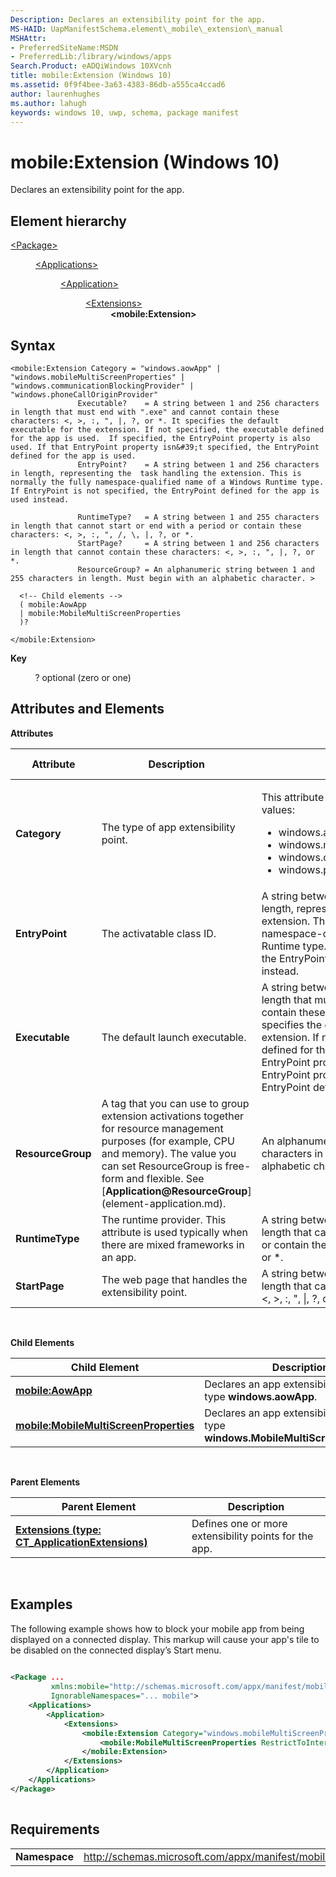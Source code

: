 ```yaml
---
Description: Declares an extensibility point for the app.
MS-HAID: UapManifestSchema.element\_mobile\_extension\_manual
MSHAttr:
- PreferredSiteName:MSDN
- PreferredLib:/library/windows/apps
Search.Product: eADQiWindows 10XVcnh
title: mobile:Extension (Windows 10)
ms.assetid: 0f9f4bee-3a63-4383-86db-a555ca4ccad6
author: laurenhughes
ms.author: lahugh
keywords: windows 10, uwp, schema, package manifest
---
```


# mobile:Extension (Windows 10)


Declares an extensibility point for the app.

## Element hierarchy

<dl>
<dt><a href="element-package.md">&lt;Package&gt;</a></dt>
<dd>
<dl>
<dt><a href="element-applications.md">&lt;Applications&gt;</a></dt>
<dd>
<dl>
<dt><a href="element-application.md">&lt;Application&gt;</a></dt>
<dd>
<dl>
<dt><a href="element-1-extensions.md">&lt;Extensions&gt;</a></dt>
<dd><b>&lt;mobile:Extension&gt;</b></dd>
</dl>
</dd>
</dl>
</dd>
</dl>
</dd>
</dl>

## Syntax


```
<mobile:Extension Category = "windows.aowApp" | "windows.mobileMultiScreenProperties" | "windows.communicationBlockingProvider" | "windows.phoneCallOriginProvider"
               Executable?    = A string between 1 and 256 characters in length that must end with ".exe" and cannot contain these characters: <, >, :, ", |, ?, or *. It specifies the default executable for the extension. If not specified, the executable defined for the app is used.  If specified, the EntryPoint property is also used. If that EntryPoint property isn&#39;t specified, the EntryPoint defined for the app is used.
               EntryPoint?    = A string between 1 and 256 characters in length, representing the  task handling the extension. This is normally the fully namespace-qualified name of a Windows Runtime type.
If EntryPoint is not specified, the EntryPoint defined for the app is used instead.

               RuntimeType?   = A string between 1 and 255 characters in length that cannot start or end with a period or contain these characters: <, >, :, ", /, \, |, ?, or *.
               StartPage?     = A string between 1 and 256 characters in length that cannot contain these characters: <, >, :, ", |, ?, or *.
               ResourceGroup? = An alphanumeric string between 1 and 255 characters in length. Must begin with an alphabetic character. >

  <!-- Child elements -->
  ( mobile:AowApp
  | mobile:MobileMultiScreenProperties
  )?

</mobile:Extension>
```

**Key**

          ? optional (zero or one)

## Attributes and Elements


**Attributes**

<table>
<colgroup>
<col width="20%" />
<col width="20%" />
<col width="20%" />
<col width="20%" />
<col width="20%" />
</colgroup>
<thead>
<tr class="header">
<th>Attribute</th>
<th>Description</th>
<th>Data type</th>
<th>Required</th>
<th>Default value</th>
</tr>
</thead>
<tbody>
<tr class="odd">
<td><strong>Category</strong></td>
<td>The type of app extensibility point.</td>
<td><p>This attribute can have one of the following values:</p>
<ul>
<li>windows.aowApp</li>
<li>windows.mobileMultiScreenProperties</li>
<li>windows.communicationBlockingProvider</li>
<li>windows.phoneCallOriginProvider</li>
</ul></td>
<td>Yes</td>
<td></td>
</tr>
<tr class="even">
<td><strong>EntryPoint</strong></td>
<td>The activatable class ID.</td>
<td>A string between 1 and 256 characters in length, representing the task handling the extension. This is normally the fully namespace-qualified name of a Windows Runtime type. If EntryPoint is not specified, the EntryPoint defined for the app is used instead.</td>
<td>No</td>
<td></td>
</tr>
<tr class="odd">
<td><strong>Executable</strong></td>
<td>The default launch executable.</td>
<td>A string between 1 and 256 characters in length that must end with &quot;.exe&quot; and cannot contain these characters: &lt;, &gt;, :, &quot;, |, ?, or *. It specifies the default executable for the extension. If not specified, the executable defined for the app is used. If specified, the EntryPoint property is also used. If that EntryPoint property isn't specified, the EntryPoint defined for the app is used.</td>
<td>No</td>
<td></td>
</tr>
<tr class="even">
<td><strong>ResourceGroup</strong></td>
<td>A tag that you can use to group extension activations together for resource management purposes (for example, CPU and memory). The value you can set ResourceGroup is free-form and flexible. See [<strong>Application@ResourceGroup</strong>](element-application.md).</td>
<td>An alphanumeric string between 1 and 255 characters in length. Must begin with an alphabetic character.</td>
<td>No</td>
<td></td>
</tr>
<tr class="odd">
<td><strong>RuntimeType</strong></td>
<td>The runtime provider. This attribute is used typically when there are mixed frameworks in an app.</td>
<td>A string between 1 and 255 characters in length that cannot start or end with a period or contain these characters: &lt;, &gt;, :, &quot;, /, \, |, ?, or *.</td>
<td>No</td>
<td></td>
</tr>
<tr class="even">
<td><strong>StartPage</strong></td>
<td>The web page that handles the extensibility point.</td>
<td>A string between 1 and 256 characters in length that cannot contain these characters: &lt;, &gt;, :, &quot;, |, ?, or *.</td>
<td>No</td>
<td></td>
</tr>
</tbody>
</table>

 

**Child Elements**

| Child Element                                                                                   | Description                                                                          |
|-------------------------------------------------------------------------------------------------|--------------------------------------------------------------------------------------|
| [**mobile:AowApp**](element-mobile-aowapp-manual.md)                                           | Declares an app extensibility point of type **windows.aowApp**.                      |
| [**mobile:MobileMultiScreenProperties**](element-mobile-mobilemultiscreenproperties-manual.md) | Declares an app extensibility point of type **windows.MobileMultiScreenProperties**. |

 

**Parent Elements**

| Parent Element                                                               | Description                                           |
|------------------------------------------------------------------------------|-------------------------------------------------------|
| [**Extensions (type: CT\_ApplicationExtensions)**](element-1-extensions.md) | Defines one or more extensibility points for the app. |

 

## Examples


The following example shows how to block your mobile app from being displayed on a connected display. This markup will cause your app's tile to be disabled on the connected display’s Start menu.

```XML
                    
<Package ...
         xmlns:mobile="http://schemas.microsoft.com/appx/manifest/mobile/windows10"
         IgnorableNamespaces="... mobile">
    <Applications>
        <Application>
            <Extensions>
                <mobile:Extension Category="windows.mobileMultiScreenProperties">
                    <mobile:MobileMultiScreenProperties RestrictToInternalScreen="true"/>
                </mobile:Extension>
            </Extensions>
        </Application>
    </Applications>
</Package>
                
```

## Requirements


|               |                                                             |
|---------------|-------------------------------------------------------------|
| **Namespace** | http://schemas.microsoft.com/appx/manifest/mobile/windows10 |

 

 

 



